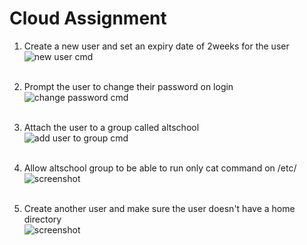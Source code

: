 # Cloud Assignment

1. Create a new user and set an expiry date of 2weeks for the user</br>
![new user cmd](https://github.com/codedken/cloud-assignment1/blob/bcc541dd031e3459e20282d4cc25fc332cefacca/screenshots/createNewUser.png?raw=true)</br></br>

2. Prompt the user to change their password on login</br>
![change password cmd](https://github.com/codedken/cloud-assignment1/blob/bcc541dd031e3459e20282d4cc25fc332cefacca/screenshots/change-passwd-on-login.png?raw=true)</br></br>

3. Attach the user to a group called altschool</br>
![add user to group cmd](https://github.com/codedken/cloud-assignment1/blob/bcc541dd031e3459e20282d4cc25fc332cefacca/screenshots/addedUserToAltschoolGrp.png?raw=true)</br></br>

4. Allow altschool group to be able to run only cat command on /etc/</br>
![screenshot](https://github.com/codedken/cloud-assignment1/blob/bcc541dd031e3459e20282d4cc25fc332cefacca/screenshots/altschoolGrpPrildg.png?raw=true)</br></br>

5. Create another user and make sure the user doesn't have a home directory</br>
![screenshot](https://github.com/codedken/cloud-assignment1/blob/bcc541dd031e3459e20282d4cc25fc332cefacca/screenshots/addUserWithoutHomedir.png?raw=true)
